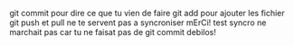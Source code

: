 git commit pour dire ce que tu vien de faire
git add pour ajouter les fichier
git push et pull ne te servent pas a syncroniser mErCi! 
test syncro ne marchait pas car tu ne faisat pas de git commit debilos!  